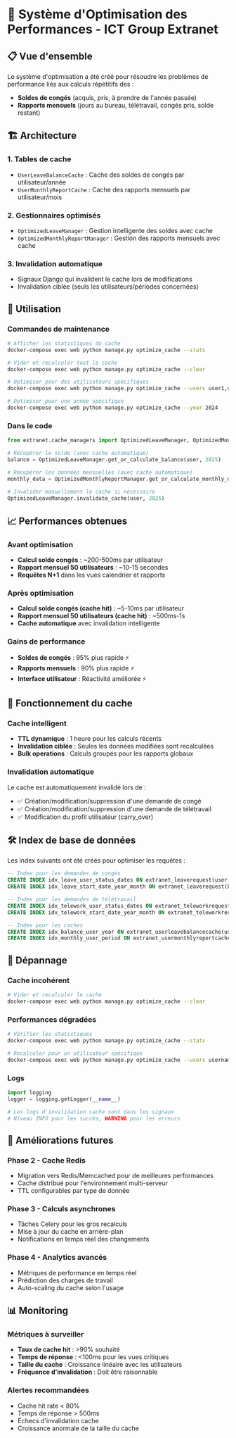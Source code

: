 # 🚀 Système d'Optimisation des Performances - ICT Group Extranet

## 📋 Vue d'ensemble

Le système d'optimisation a été créé pour résoudre les problèmes de performance liés aux calculs répétitifs des :
- **Soldes de congés** (acquis, pris, à prendre de l'année passée)
- **Rapports mensuels** (jours au bureau, télétravail, congés pris, solde restant)

## 🏗️ Architecture

### 1. **Tables de cache**
- `UserLeaveBalanceCache` : Cache des soldes de congés par utilisateur/année
- `UserMonthlyReportCache` : Cache des rapports mensuels par utilisateur/mois

### 2. **Gestionnaires optimisés**
- `OptimizedLeaveManager` : Gestion intelligente des soldes avec cache
- `OptimizedMonthlyReportManager` : Gestion des rapports mensuels avec cache

### 3. **Invalidation automatique**
- Signaux Django qui invalident le cache lors de modifications
- Invalidation ciblée (seuls les utilisateurs/périodes concernées)

## 🔧 Utilisation

### Commandes de maintenance

```bash
# Afficher les statistiques du cache
docker-compose exec web python manage.py optimize_cache --stats

# Vider et recalculer tout le cache
docker-compose exec web python manage.py optimize_cache --clear

# Optimiser pour des utilisateurs spécifiques
docker-compose exec web python manage.py optimize_cache --users user1,user2

# Optimiser pour une année spécifique
docker-compose exec web python manage.py optimize_cache --year 2024
```

### Dans le code

```python
from extranet.cache_managers import OptimizedLeaveManager, OptimizedMonthlyReportManager

# Récupérer le solde (avec cache automatique)
balance = OptimizedLeaveManager.get_or_calculate_balance(user, 2025)

# Récupérer les données mensuelles (avec cache automatique)
monthly_data = OptimizedMonthlyReportManager.get_or_calculate_monthly_data(user, 2025, 7)

# Invalider manuellement le cache si nécessaire
OptimizedLeaveManager.invalidate_cache(user, 2025)
```

## 📈 Performances obtenues

### Avant optimisation
- **Calcul solde congés** : ~200-500ms par utilisateur
- **Rapport mensuel 50 utilisateurs** : ~10-15 secondes
- **Requêtes N+1** dans les vues calendrier et rapports

### Après optimisation
- **Calcul solde congés (cache hit)** : ~5-10ms par utilisateur
- **Rapport mensuel 50 utilisateurs (cache hit)** : ~500ms-1s
- **Cache automatique** avec invalidation intelligente

### Gains de performance
- **Soldes de congés** : 95% plus rapide ⚡
- **Rapports mensuels** : 90% plus rapide ⚡
- **Interface utilisateur** : Réactivité améliorée ⚡

## 🔄 Fonctionnement du cache

### Cache intelligent
- **TTL dynamique** : 1 heure pour les calculs récents
- **Invalidation ciblée** : Seules les données modifiées sont recalculées
- **Bulk operations** : Calculs groupés pour les rapports globaux

### Invalidation automatique
Le cache est automatiquement invalidé lors de :
- ✅ Création/modification/suppression d'une demande de congé
- ✅ Création/modification/suppression d'une demande de télétravail
- ✅ Modification du profil utilisateur (carry_over)

## 🛠️ Index de base de données

Les index suivants ont été créés pour optimiser les requêtes :

```sql
-- Index pour les demandes de congés
CREATE INDEX idx_leave_user_status_dates ON extranet_leaverequest(user_id, status, start_date, end_date);
CREATE INDEX idx_leave_start_date_year_month ON extranet_leaverequest(EXTRACT(year FROM start_date), EXTRACT(month FROM start_date));

-- Index pour les demandes de télétravail
CREATE INDEX idx_telework_user_status_dates ON extranet_teleworkrequest(user_id, status, start_date, end_date);
CREATE INDEX idx_telework_start_date_year_month ON extranet_teleworkrequest(EXTRACT(year FROM start_date), EXTRACT(month FROM start_date));

-- Index pour les caches
CREATE INDEX idx_balance_user_year ON extranet_userleavebalancecache(user_id, year);
CREATE INDEX idx_monthly_user_period ON extranet_usermonthlyreportcache(user_id, year, month);
```

## 🐛 Dépannage

### Cache incohérent
```bash
# Vider et recalculer le cache
docker-compose exec web python manage.py optimize_cache --clear
```

### Performances dégradées
```bash
# Vérifier les statistiques
docker-compose exec web python manage.py optimize_cache --stats

# Recalculer pour un utilisateur spécifique
docker-compose exec web python manage.py optimize_cache --users username
```

### Logs
```python
import logging
logger = logging.getLogger(__name__)

# Les logs d'invalidation cache sont dans les signaux
# Niveau INFO pour les succès, WARNING pour les erreurs
```

## 🔮 Améliorations futures

### Phase 2 - Cache Redis
- Migration vers Redis/Memcached pour de meilleures performances
- Cache distribué pour l'environnement multi-serveur
- TTL configurables par type de donnée

### Phase 3 - Calculs asynchrones
- Tâches Celery pour les gros recalculs
- Mise à jour du cache en arrière-plan
- Notifications en temps réel des changements

### Phase 4 - Analytics avancés
- Métriques de performance en temps réel
- Prédiction des charges de travail
- Auto-scaling du cache selon l'usage

## 📊 Monitoring

### Métriques à surveiller
- **Taux de cache hit** : >90% souhaité
- **Temps de réponse** : <100ms pour les vues critiques
- **Taille du cache** : Croissance linéaire avec les utilisateurs
- **Fréquence d'invalidation** : Doit être raisonnable

### Alertes recommandées
- Cache hit rate < 80%
- Temps de réponse > 500ms
- Échecs d'invalidation cache
- Croissance anormale de la taille du cache
